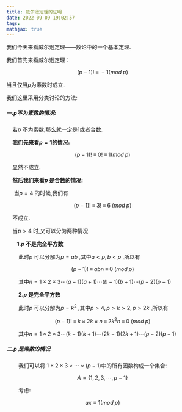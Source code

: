 ```yaml
---
title: 威尔逊定理的证明
date: 2022-09-09 19:02:57
tags:
mathjax: true
---
```


我们今天来看威尔逊定理——数论中的一个基本定理.

我们首先来看威尔逊定理：

$$
(p-1) ! \;\equiv\; -1 (mod \;p)
$$

当且仅当$p$为素数时成立.

我们这里采用分类讨论的方法:

##### **一.p不为素数的情况:**

    若$p$ 不为素数,那么就一定是1或者合数.

    **我们先来看$p = 1$的情况:**

$$
(p-1) ! \;\equiv\; 0! \;\equiv\; 1 (mod \;p)
$$

    显然不成立.

    **然后我们来看$p$ 是合数的情况:**

     当$p = 4$ 的时候,我们有

$$
(p - 1 )! \;\equiv\; 3! \;\equiv\;6\;(mod\;p)
$$

    不成立.

    当$p > 4$ 时,又可以分为两种情况

       **1.$p$ 不是完全平方数**

        此时$p$ 可以分解为$p = a b$ ,其中$a < p,b < p$ ,所以有

$$
(p-1)! \; \equiv \; abn \;\equiv\;0\;(mod \;p)
$$

        其中$n=1 \times2\times3\cdots(a-1)(a+1)\cdots(b-1)(b+1)\cdots(p-2)(p-1)$ 

        **2.$p$ 是完全平方数**

        此时$p$ 可以分解为$p = k ^ 2$ ,其中$p > 4,p > k > 2,p > 2k$ ,所以有

$$
(p - 1)! \;\equiv\;k\times2k\times n \;\equiv\; 2k^2n\; \equiv\;0\;(mod \;p)
$$

        其中$n=1 \times2\times3\cdots(k-1)(k+1)\cdots(2k-1)(2k+1)\cdots(p-2)(p-1)$ 

##### **二.p 是素数的情况**

        我们可以将 $1\times2\times3\times\cdots\times(p-1)$中的所有因数构成一个集合:

$$
A=\{1,2,3,\cdots,p-1\}
$$

        考虑:

$$
ax\equiv1(mod\; p)
$$

                    
